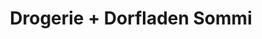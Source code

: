 ---
title: "Drogerie + Dorfladen Sommi"
url: /burg-ag/drogerie-dorfladen-sommi/
shop: Lebensmittel
---